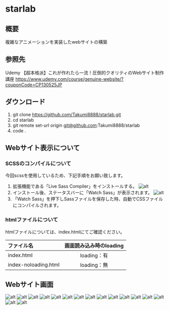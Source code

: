 # starlab

## 概要
複雑なアニメーションを実装したwebサイトの構築

## 参照先
Udemy
【超本格派】これが作れたら一流！圧倒的クオリティのWebサイト制作講座
https://www.udemy.com/course/genuine-website/?couponCode=CP130525JP

## ダウンロード
1. git clone https://github.com/Takumi8888/starlab.git
2. cd starlab
3. git remote set-url origin git@github.com:Takumi8888/starlab
4. code .

## Webサイト表示について
### SCSSのコンパイルについて
今回scssを使用しているため、下記手順をお願い致します。
1. 拡張機能である「Live Sass Compiler」をインストールする。
![alt](README_images/LiveSassCompiler1.png)
2. インストール後、ステータスバーに「Watch Sass」が表示されます。
![alt](README_images/LiveSassCompiler2.png)
3. 「Watch Sass」を押下しSassファイルを保存した時、自動でCSSファイルにコンパイルされます。

### htmlファイルについて
htmlファイルについては、index.htmlにてご確認ください。

| ファイル名            | 画面読み込み時のloading |
| :---                 | :---:                  |
| index.html           | loading：有            |
| index-noloading.html | loading：無            |

## Webサイト画面
![alt](README_images/01header.png)
![alt](README_images/02what.png)
![alt](README_images/03works.png)
![alt](README_images/04feature.png)
![alt](README_images/05feature.png)
![alt](README_images/06feature.png)
![alt](README_images/07feature.png)
![alt](README_images/08merit.png)
![alt](README_images/09merit.png)
![alt](README_images/10merit.png)
![alt](README_images/11merit.png)
![alt](README_images/12merit.png)
![alt](README_images/13merit.png)
![alt](README_images/14flow.png)
![alt](README_images/15cta.png)
![alt](README_images/16footer.png)
